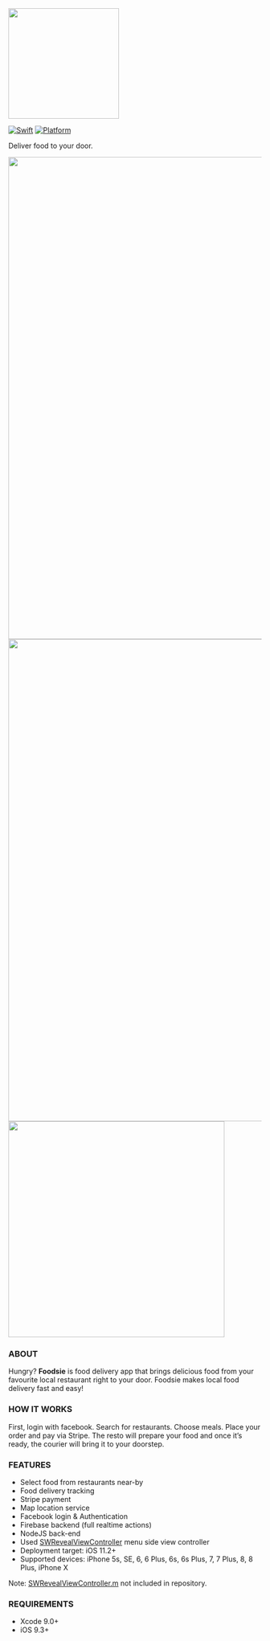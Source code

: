 <img src="https://github.com/consbulaquena/Foodsie/blob/d5c1ae82c2b3911d82a01d5b245dbc65c8f66801/Foodsie/Foodsie/Assets.xcassets/foodsie-red-01.png" width="220" style="max-width:100%;">

[![Swift](https://img.shields.io/badge/Swift-4.0-orange.svg)]() [![Platform](https://img.shields.io/badge/platform-iOS-lightgrey.svg)]()

Deliver food to your door.

<img src="https://github.com/consbulaquena/Foodsie/blob/master/Foodsie/Foodsie/Assets.xcassets/row1.png" width="960" style="max-width:100%;">
<img src="https://github.com/consbulaquena/Foodsie/blob/master/Foodsie/Foodsie/Assets.xcassets/row2.png" width="960" style="max-width:100%;">
<img src="https://github.com/consbulaquena/Foodsie/blob/master/Foodsie/Foodsie/Assets.xcassets/row3.png" width="430" style="max-width:100%;">

### ABOUT
Hungry? <b>Foodsie</b> is food delivery app that brings delicious food from your favourite local restaurant right to your door.  Foodsie makes local food delivery fast and easy! 

### HOW IT WORKS

First, login with facebook.
Search for restaurants.
Choose meals.
Place your order and pay via Stripe.
The resto will prepare your food and once it’s ready, the courier will bring it to your doorstep.


### FEATURES
<ul>
<li>Select food from restaurants near-by</li>
<li>Food delivery tracking</li>
<li>Stripe payment</li>
<li>Map location service</li>
<li>Facebook login & Authentication</li>
<li>Firebase backend (full realtime actions)</li>
<li>NodeJS back-end</li>
<li>Used <a href="https://github.com/John-Lluch/SWRevealViewController">SWRevealViewController</a> menu side view controller
<li>Deployment target: iOS 11.2+</li>
<li>Supported devices: iPhone 5s, SE, 6, 6 Plus, 6s, 6s Plus, 7, 7 Plus, 8, 8 Plus, iPhone X </li>
</ul>

Note: 
<a href="https://github.com/John-Lluch/SWRevealViewController">SWRevealViewController.m</a> not included in repository.

### REQUIREMENTS
<ul><li>Xcode 9.0+</li>
<li>iOS 9.3+</li>
</ul>
